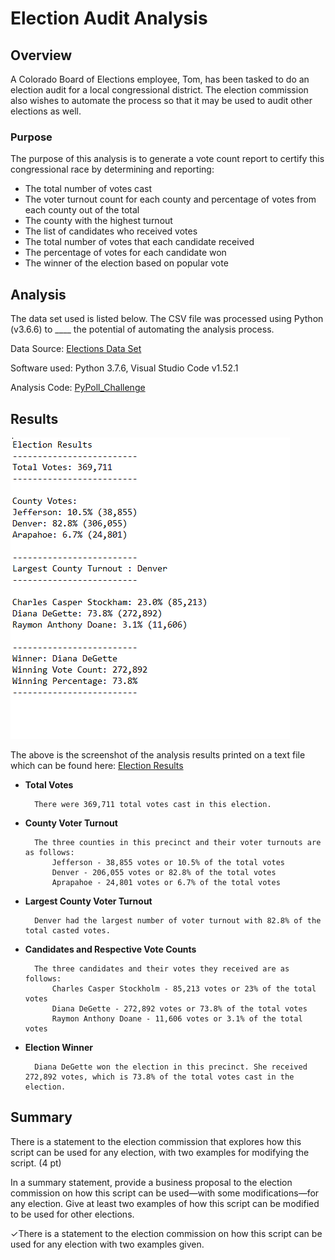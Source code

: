 # Election Audit Analysis

## Overview 
A Colorado Board of Elections employee, Tom, has been tasked to do an election audit for a local congressional district. The election commission also wishes to automate the process so that it may be used to audit other elections as well.

### Purpose 
The purpose of this analysis is to generate a vote count report to certify this congressional race by determining and reporting:

* The total number of votes cast
* The voter turnout count for each county and percentage of votes from each county out of the total 
* The county with the highest turnout
* The list of candidates who received votes
* The total number of votes that each candidate received
* The percentage of votes for each candidate won
* The winner of the election based on popular vote

## Analysis 
The data set used is listed below. The CSV file was processed using Python (v3.6.6) to ____ the potential of automating the analysis process. 

Data Source: [Elections Data Set](Resources/election_results.csv)

Software used: Python 3.7.6, Visual Studio Code v1.52.1

Analysis Code: [PyPoll_Challenge](PyPoll_Challenge.py)

## Results

![Election Results As Printed on the Text File](Images/TextFileOutput.PNG)

The above is the screenshot of the analysis results printed on a text file which can be found here: [Election Results](Analysis/election_results.txt)


* **Total Votes**
        
        There were 369,711 total votes cast in this election.

* **County Voter Turnout**

        The three counties in this precinct and their voter turnouts are as follows:
            Jefferson - 38,855 votes or 10.5% of the total votes
            Denver - 206,055 votes or 82.8% of the total votes
            Aprapahoe - 24,801 votes or 6.7% of the total votes

* **Largest County Voter Turnout**

        Denver had the largest number of voter turnout with 82.8% of the total casted votes. 

* **Candidates and Respective Vote Counts**

        The three candidates and their votes they received are as follows:
            Charles Casper Stockholm - 85,213 votes or 23% of the total votes
            Diana DeGette - 272,892 votes or 73.8% of the total votes 
            Raymon Anthony Doane - 11,606 votes or 3.1% of the total votes


* **Election Winner**

        Diana DeGette won the election in this precinct. She received 272,892 votes, which is 73.8% of the total votes cast in the election. 

## Summary

There is a statement to the election commission that explores how this script can be used for any election, with two examples for modifying the script. (4 pt)

In a summary statement, provide a business proposal to the election commission on how this script can be used—with some modifications—for any election. Give at least two examples of how this script can be modified to be used for other elections.

✓There is a statement to the election commission on how this script can be used for any election with two examples given.